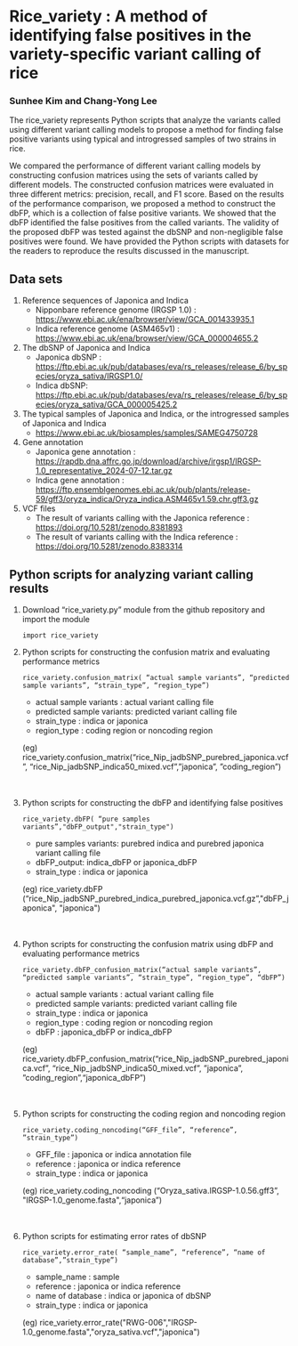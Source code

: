 # Rice_variety : A method of identifying false positives in the variety-specific variant calling of rice    
### Sunhee Kim and Chang-Yong Lee    
The rice_variety represents Python scripts that analyze the variants called using different variant calling models to propose a method for finding false positive variants using typical and introgressed samples of two strains in rice.    

We compared the performance of different variant calling models by constructing confusion matrices using the sets of variants called by different models. The constructed confusion matrices were evaluated in three different metrics: precision, recall, and F1 score. Based on the results of the performance comparison, we proposed a method to construct the dbFP, which is a collection of false positive variants. We showed that the dbFP identified the false positives from the called variants. The validity of the proposed dbFP was tested against the dbSNP and non-negligible false positives were found. We have provided the Python scripts with datasets for the readers to reproduce the results discussed in the manuscript.    

## Data sets
1.	Reference sequences of Japonica and Indica
    - Nipponbare reference genome (IRGSP 1.0) : https://www.ebi.ac.uk/ena/browser/view/GCA_001433935.1
    - Indica reference genome (ASM465v1) : https://www.ebi.ac.uk/ena/browser/view/GCA_000004655.2
2.	The dbSNP of Japonica and Indica
    - Japonica dbSNP : https://ftp.ebi.ac.uk/pub/databases/eva/rs_releases/release_6/by_species/oryza_sativa/IRGSP1.0/    
    - Indica dbSNP: https://ftp.ebi.ac.uk/pub/databases/eva/rs_releases/release_6/by_species/oryza_sativa/GCA_000005425.2    
3. 	The typical samples of Japonica and Indica, or the introgressed samples of Japonica and Indica
    - https://www.ebi.ac.uk/biosamples/samples/SAMEG4750728
4. Gene annotation
    - Japonica gene annotation : https://rapdb.dna.affrc.go.jp/download/archive/irgsp1/IRGSP-1.0_representative_2024-07-12.tar.gz    
    - Indica gene annotation  : https://ftp.ensemblgenomes.ebi.ac.uk/pub/plants/release-59/gff3/oryza_indica/Oryza_indica.ASM465v1.59.chr.gff3.gz    
6.	VCF files
    - The result of variants calling with the Japonica reference : https://doi.org/10.5281/zenodo.8381893
    - The result of variants calling with the Indica reference : https://doi.org/10.5281/zenodo.8383314

  
## Python scripts for analyzing variant calling results
1. Download “rice_variety.py” module from the github repository and import the module
    ```
    import rice_variety
    ```
3. Python scripts for constructing the confusion matrix and evaluating performance metrics    
    ```
   rice_variety.confusion_matrix( “actual sample variants”, “predicted sample variants”, “strain_type”, “region_type”)
    ```
    - actual sample variants : actual variant calling file
    - predicted sample variants: predicted variant calling file
    - strain_type : indica or japonica
    - region_type : coding region or noncoding region

   (eg) rice_variety.confusion_matrix(“rice_Nip_jadbSNP_purebred_japonica.vcf”, “rice_Nip_jadbSNP_indica50_mixed.vcf”,”japonica”, ”coding_region”)
<br><br><br>
4. Python scripts for constructing the dbFP and identifying false positives    
    ```
   rice_variety.dbFP( “pure samples variants”,"dbFP_output","strain_type")
    ```
    - pure samples variants: purebred indica and purebred japonica variant calling file
    - dbFP_output: indica_dbFP or japonica_dbFP
    - strain_type : indica or japonica

    (eg) rice_variety.dbFP (“rice_Nip_jadbSNP_purebred_indica_purebred_japonica.vcf.gz”,"dbFP_japonica", "japonica")
<br><br><br>

5. Python scripts for constructing the confusion matrix using dbFP and evaluating performance metrics
    ```
    rice_variety.dbFP_confusion_matrix(“actual sample variants”, “predicted sample variants”, “strain_type”, “region_type”, “dbFP”)
    ```
    - actual sample variants : actual variant calling file
    - predicted sample variants: predicted variant calling file
    - strain_type : indica or japonica
    - region_type : coding region or noncoding region
    - dbFP : japonica_dbFP or indica_dbFP
  
    (eg) rice_variety.dbFP_confusion_matrix(“rice_Nip_jadbSNP_purebred_japonica.vcf”, “rice_Nip_jadbSNP_indica50_mixed.vcf”, ”japonica”, ”coding_region”,“japonica_dbFP”)
<br><br><br>

6.  Python scripts for constructing the coding region and noncoding region
    ```
    rice_variety.coding_noncoding(“GFF_file”, “reference”, ”strain_type”)
    ```
    - GFF_file : japonica or indica annotation file
    - reference : japonica or indica reference 
    - strain_type : indica or japonica
  
    (eg) rice_variety.coding_noncoding (“Oryza_sativa.IRGSP-1.0.56.gff3”, "IRGSP-1.0_genome.fasta",“japonica”)
<br><br><br>
  
7. Python scripts for estimating error rates of dbSNP     
    ```
   rice_variety.error_rate( “sample_name”, “reference”, “name of database”,”strain_type”)
    ```
    - sample_name : sample
    - reference : japonica or indica reference 
    - name of database : indica or japonica of dbSNP
    - strain_type : indica or japonica

    (eg) rice_variety.error_rate("RWG-006","IRGSP-1.0_genome.fasta","oryza_sativa.vcf","japonica")
